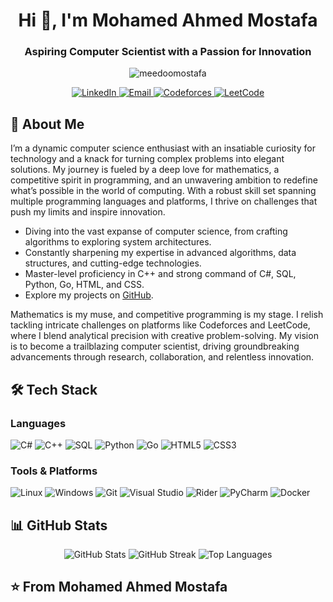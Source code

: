 <h1 align="center">Hi 👋, I'm Mohamed Ahmed Mostafa</h1>
<h3 align="center">Aspiring Computer Scientist with a Passion for Innovation</h3>

<p align="center">
  <img src="https://komarev.com/ghpvc/?username=meedoomostafa&label=Profile%20views&color=0e75b6&style=flat" alt="meedoomostafa" />
</p>

<p align="center">
  <a href="https://www.linkedin.com/in/mohamed-ahmed-mostafa-a99511274" target="_blank">
    <img src="https://img.shields.io/badge/LinkedIn-0A66C2?style=for-the-badge&logo=linkedin&logoColor=white" alt="LinkedIn" />
  </a>
  <a href="mailto:mezo.225577@gmail.com" target="_blank">
    <img src="https://img.shields.io/badge/Email-D14836?style=for-the-badge&logo=gmail&logoColor=white" alt="Email" />
  </a>
  <a href="https://codeforces.com/profile/Medo00" target="_blank">
    <img src="https://img.shields.io/badge/Codeforces-1F8ACB?style=for-the-badge&logo=codeforces&logoColor=white" alt="Codeforces" />
  </a>
  <a href="https://leetcode.com/Medo00" target="_blank">
    <img src="https://img.shields.io/badge/LeetCode-FFA116?style=for-the-badge&logo=leetcode&logoColor=white" alt="LeetCode" />
  </a>
</p>

## 🚀 About Me

I’m a dynamic computer science enthusiast with an insatiable curiosity for technology and a knack for turning complex problems into elegant solutions. My journey is fueled by a deep love for mathematics, a competitive spirit in programming, and an unwavering ambition to redefine what’s possible in the world of computing. With a robust skill set spanning multiple programming languages and platforms, I thrive on challenges that push my limits and inspire innovation.

-  Diving into the vast expanse of computer science, from crafting algorithms to exploring system architectures.
-  Constantly sharpening my expertise in advanced algorithms, data structures, and cutting-edge technologies.
-  Master-level proficiency in C++ and strong command of C#, SQL, Python, Go, HTML, and CSS.
-  Explore my projects on [GitHub](https://github.com/meedoomostafa).

Mathematics is my muse, and competitive programming is my stage. I relish tackling intricate challenges on platforms like Codeforces and LeetCode, where I blend analytical precision with creative problem-solving. My vision is to become a trailblazing computer scientist, driving groundbreaking advancements through research, collaboration, and relentless innovation.

## 🛠️ Tech Stack

### Languages
<p>
  <img src="https://img.shields.io/badge/C%23-239120?style=for-the-badge&logo=c-sharp&logoColor=white" alt="C#" />
  <img src="https://img.shields.io/badge/C++-00599C?style=for-the-badge&logo=c%2B%2B&logoColor=white" alt="C++" />
  <img src="https://img.shields.io/badge/SQL-4479A1?style=for-the-badge&logo=postgresql&logoColor=white" alt="SQL" />
  <img src="https://img.shields.io/badge/Python-3776AB?style=for-the-badge&logo=python&logoColor=white" alt="Python" />
  <img src="https://img.shields.io/badge/Go-00ADD8?style=for-the-badge&logo=go&logoColor=white" alt="Go" />
  <img src="https://img.shields.io/badge/HTML5-E34F26?style=for-the-badge&logo=html5&logoColor=white" alt="HTML5" />
  <img src="https://img.shields.io/badge/CSS3-1572B6?style=for-the-badge&logo=css3&logoColor=white" alt="CSS3" />
</p>

### Tools & Platforms
<p>
  <img src="https://img.shields.io/badge/Linux-FCC624?style=for-the-badge&logo=linux&logoColor=black" alt="Linux" />
  <img src="https://img.shields.io/badge/Windows-0078D6?style=for-the-badge&logo=windows&logoColor=white" alt="Windows" />
  <img src="https://img.shields.io/badge/Git-F05032?style=for-the-badge&logo=git&logoColor=white" alt="Git" />
  <img src="https://img.shields.io/badge/Visual%20Studio-5C2D91?style=for-the-badge&logo=visual%20studio&logoColor=white" alt="Visual Studio" />
  <img src="https://img.shields.io/badge/Rider-000000?style=for-the-badge&logo=rider&logoColor=white" alt="Rider" />
  <img src="https://img.shields.io/badge/PyCharm-000000?style=for-the-badge&logo=pycharm&logoColor=white" alt="PyCharm" />
  <img src="https://img.shields.io/badge/Docker-2496ED?style=for-the-badge&logo=docker&logoColor=white" alt="Docker" />
</p>

## 📊 GitHub Stats
<div align="center">
  <img src="https://github-readme-stats.vercel.app/api?username=meedoomostafa&show_icons=true&theme=radical" alt="GitHub Stats" />
  <img src="https://github-readme-streak-stats.herokuapp.com/?user=meedoomostafa&theme=radical" alt="GitHub Streak" />
  <img src="https://github-readme-stats.vercel.app/api/top-langs/?username=meedoomostafa&layout=compact&theme=radical" alt="Top Languages" />
</div>

## ⭐️ From Mohamed Ahmed Mostafa
